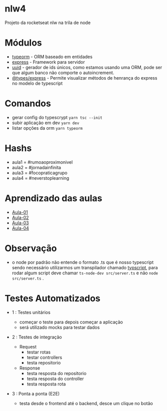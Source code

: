 # nlw4
Projeto da rocketseat nlw na trila de node

# Módulos
- [typeorm](https://typeorm.io/#/using-ormconfig) -  ORM baseado em entidades
- [express](https://expressjs.com/) - Framework para servidor
- [uuid](https://github.com/uuidjs/uuid) - gerador de ids únicos, como estamos usando uma ORM, pode ser que algum banco não comporte o autoincrement.
 - [@types/express](https://www.npmjs.com/package/@types/express) - Permite visualizar métodos de henrança do express no modelo de typescript

# Comandos
- gerar config do typescrypt `yarn tsc --init`
- subir aplicação em dev `yarn dev`
- listar opções da orm `yarn typeorm`

# Hashs
- aula1 = #rumoaoproximonivel
- aula2 = #jornadainfinita
- aula3 = #focopraticagrupo
- aula4 = #neverstoplearning

# Aprendizado das aulas
- [Aula-01](https://www.notion.so/Dia-1-Fundamentos-do-NodeJS-a0040fa51a764bdaaf5648fedbf6fb4d)
- [Aula-02](https://www.notion.so/Dia-2-Iniciando-com-o-Banco-de-Dados-ffa8a141872641b7b13338f339d7a69b)
- [Aula-03](https://www.notion.so/Dia-3-Testando-a-nossa-aplica-a-6b517e6d081241258009c640f7032cde)
- [Aula-04](https://www.notion.so/Dia-4-Envio-de-e-mail-1b85cb36f0a84e5e90a43e3acbce5674)

# Observação
- o node por padrão não entende o formato .ts que é nosso typescript sendo necessário utilizarmos um transpilador chamado [typscript](https://www.typescriptlang.org/docs/), para rodar algum script deve chamar `ts-node-dev src/server.ts` e não `node src/server.ts` .


# Testes Automatizados
- 1 : Testes unitários
    - começar o teste para depois começar a aplicação
    - será utilizado mocks para testar dados

- 2 : Testes de integração
    - Request
        - testar rotas
        - testar controllers
        - testa repositorio
    - Response
        - testa resposta do repositorio
        - testa resposta do controller
        - testa resposta rota

- 3 : Ponta  a ponta (E2E)
    - testa desde o frontend até o backend, desce um clique no botão


<!-- yarn add jest @types/jest -D
yarn add ts-jest
yarn add supertest @types/supertest -D  utilizado para simular fetchs
yarn add nodemailer
nodemailer
ethereal (fake smtp, gera um link que contém um email)
yarn add handlebars -- customizador de templates
 


 -->
